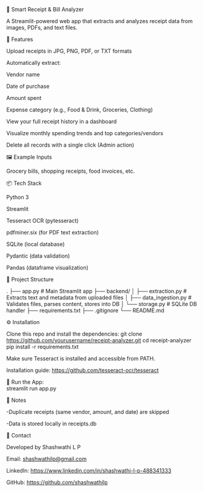 🧾 Smart Receipt & Bill Analyzer

A Streamlit-powered web app that extracts and analyzes receipt data from images, PDFs, and text files.

🚀 Features

Upload receipts in JPG, PNG, PDF, or TXT formats

Automatically extract:

Vendor name

Date of purchase

Amount spent

Expense category (e.g., Food & Drink, Groceries, Clothing)

View your full receipt history in a dashboard

Visualize monthly spending trends and top categories/vendors

Delete all records with a single click (Admin action)

🖼️ Example Inputs

Grocery bills, shopping receipts, food invoices, etc.

📦 Tech Stack

Python 3

Streamlit

Tesseract OCR (pytesseract)

pdfminer.six (for PDF text extraction)

SQLite (local database)

Pydantic (data validation)

Pandas (dataframe visualization)

📁 Project Structure

.
├── app.py # Main Streamlit app
├── backend/
│ ├── extraction.py # Extracts text and metadata from uploaded files
│ ├── data_ingestion.py # Validates files, parses content, stores into DB
│ └── storage.py # SQLite DB handler
├── requirements.txt
├── .gitignore
└── README.md

⚙️ Installation

Clone this repo and install the dependencies:
git clone https://github.com/yourusername/receipt-analyzer.git
cd receipt-analyzer
pip install -r requirements.txt

Make sure Tesseract is installed and accessible from PATH.

Installation guide: https://github.com/tesseract-ocr/tesseract

🧪 Run the App:                                      
streamlit run app.py

📌 Notes

-Duplicate receipts (same vendor, amount, and date) are skipped

-Data is stored locally in receipts.db

📧 Contact

Developed by Shashwathi L P

Email: shashwathilp@gmail.com

LinkedIn: https://www.linkedin.com/in/shashwathi-l-p-488341333

GitHub: https://github.com/shashwathilp
